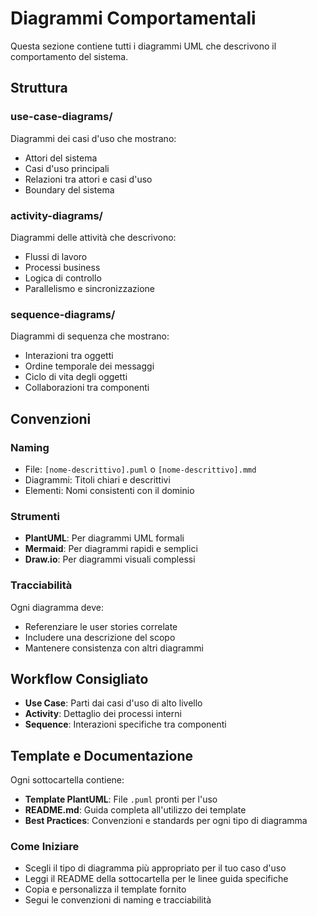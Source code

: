 # Diagrammi Comportamentali

Questa sezione contiene tutti i diagrammi UML che descrivono il comportamento del sistema.

## Struttura

### use-case-diagrams/

Diagrammi dei casi d'uso che mostrano:
- Attori del sistema
- Casi d'uso principali
- Relazioni tra attori e casi d'uso
- Boundary del sistema

### activity-diagrams/

Diagrammi delle attività che descrivono:
- Flussi di lavoro
- Processi business
- Logica di controllo
- Parallelismo e sincronizzazione

### sequence-diagrams/

Diagrammi di sequenza che mostrano:
- Interazioni tra oggetti
- Ordine temporale dei messaggi
- Ciclo di vita degli oggetti
- Collaborazioni tra componenti

## Convenzioni

### Naming

- File: `[nome-descrittivo].puml` o `[nome-descrittivo].mmd`
- Diagrammi: Titoli chiari e descrittivi
- Elementi: Nomi consistenti con il dominio

### Strumenti

- **PlantUML**: Per diagrammi UML formali
- **Mermaid**: Per diagrammi rapidi e semplici
- **Draw.io**: Per diagrammi visuali complessi

### Tracciabilità

Ogni diagramma deve:
- Referenziare le user stories correlate
- Includere una descrizione del scopo
- Mantenere consistenza con altri diagrammi

## Workflow Consigliato

- **Use Case**: Parti dai casi d'uso di alto livello
- **Activity**: Dettaglio dei processi interni
- **Sequence**: Interazioni specifiche tra componenti

## Template e Documentazione

Ogni sottocartella contiene:

- **Template PlantUML**: File `.puml` pronti per l'uso
- **README.md**: Guida completa all'utilizzo dei template
- **Best Practices**: Convenzioni e standards per ogni tipo di diagramma

### Come Iniziare

- Scegli il tipo di diagramma più appropriato per il tuo caso d'uso
- Leggi il README della sottocartella per le linee guida specifiche
- Copia e personalizza il template fornito
- Segui le convenzioni di naming e tracciabilità
